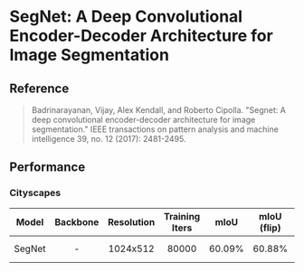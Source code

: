 # SegNet: A Deep Convolutional Encoder-Decoder Architecture for Image Segmentation

## Reference
> Badrinarayanan, Vijay, Alex Kendall, and Roberto Cipolla. "Segnet: A deep convolutional encoder-decoder architecture for image segmentation." IEEE transactions on pattern analysis and machine intelligence 39, no. 12 (2017): 2481-2495.

## Performance

### Cityscapes

| Model | Backbone | Resolution | Training Iters | mIoU | mIoU (flip) | mIoU (ms+flip) | Links |
|:-:|:-:|:-:|:-:|:-:|:-:|:-:|:-:|
|SegNet|-|1024x512|80000|60.09%|60.88%|61.97%|[model](https://bj.bcebos.com/paddleseg/dygraph/cityscapes/segnet_cityscapes_1024x512_80k/model.pdparams) \| [log](https://bj.bcebos.com/paddleseg/dygraph/cityscapes/segnet_cityscapes_1024×512_80k/train.log) |
